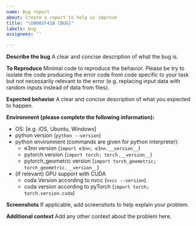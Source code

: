 ```yaml
---
name: Bug report
about: Create a report to help us improve
title: "\U0001F41B [BUG]"
labels: bug
assignees: ''

---
```


**Describe the bug**
A clear and concise description of what the bug is.

**To Reproduce**
Minimal code to reproduce the behavior. Please be try to isolate the code producing the error code from code specific to your task but not necessarily relevant to the error (e.g. replacing input data with random inputs instead of data from files). 

**Expected behavior**
A clear and concise description of what you expected to happen.

**Environment (please complete the following information):**
 - OS: [e.g. iOS, Ubuntu, Windows]
 - python version (`python --version`)
 - python environment (commands are given for python interpreter):
   - e3nn version (`import e3nn; e3nn.__version__`)
   - pytorch version (`import torch; torch.__version__`)
   - pytorch_geometric version (`import torch_geometric; torch_geometric.__version__`)
 - (if relevant) GPU support with CUDA
   -  cuda Version according to nvcc (`nvcc --version`)
   -  cuda version according to pyTorch (`import torch; torch.version.cuda`)

**Screenshots**
If applicable, add screenshots to help explain your problem.

**Additional context**
Add any other context about the problem here.

